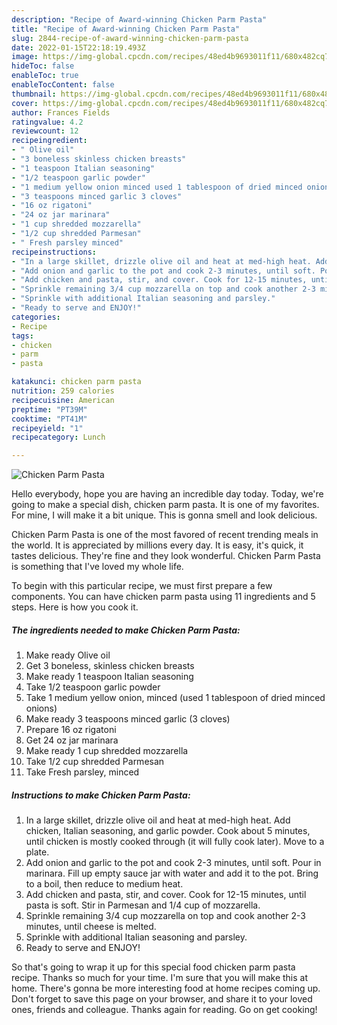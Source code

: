 ```yaml
---
description: "Recipe of Award-winning Chicken Parm Pasta"
title: "Recipe of Award-winning Chicken Parm Pasta"
slug: 2844-recipe-of-award-winning-chicken-parm-pasta
date: 2022-01-15T22:18:19.493Z
image: https://img-global.cpcdn.com/recipes/48ed4b9693011f11/680x482cq70/chicken-parm-pasta-recipe-main-photo.jpg
hideToc: false
enableToc: true
enableTocContent: false
thumbnail: https://img-global.cpcdn.com/recipes/48ed4b9693011f11/680x482cq70/chicken-parm-pasta-recipe-main-photo.jpg
cover: https://img-global.cpcdn.com/recipes/48ed4b9693011f11/680x482cq70/chicken-parm-pasta-recipe-main-photo.jpg
author: Frances Fields
ratingvalue: 4.2
reviewcount: 12
recipeingredient:
- " Olive oil"
- "3 boneless skinless chicken breasts"
- "1 teaspoon Italian seasoning"
- "1/2 teaspoon garlic powder"
- "1 medium yellow onion minced used 1 tablespoon of dried minced onions"
- "3 teaspoons minced garlic 3 cloves"
- "16 oz rigatoni"
- "24 oz jar marinara"
- "1 cup shredded mozzarella"
- "1/2 cup shredded Parmesan"
- " Fresh parsley minced"
recipeinstructions:
- "In a large skillet, drizzle olive oil and heat at med-high heat. Add chicken, Italian seasoning, and garlic powder. Cook about 5 minutes, until chicken is mostly cooked through (it will fully cook later). Move to a plate."
- "Add onion and garlic to the pot and cook 2-3 minutes, until soft. Pour in marinara. Fill up empty sauce jar with water and add it to the pot. Bring to a boil, then reduce to medium heat."
- "Add chicken and pasta, stir, and cover. Cook for 12-15 minutes, until pasta is soft. Stir in Parmesan and 1/4 cup of mozzarella."
- "Sprinkle remaining 3/4 cup mozzarella on top and cook another 2-3 minutes, until cheese is melted."
- "Sprinkle with additional Italian seasoning and parsley."
- "Ready to serve and ENJOY!"
categories:
- Recipe
tags:
- chicken
- parm
- pasta

katakunci: chicken parm pasta 
nutrition: 259 calories
recipecuisine: American
preptime: "PT39M"
cooktime: "PT41M"
recipeyield: "1"
recipecategory: Lunch

---
```



![Chicken Parm Pasta](https://img-global.cpcdn.com/recipes/48ed4b9693011f11/680x482cq70/chicken-parm-pasta-recipe-main-photo.jpg)

Hello everybody, hope you are having an incredible day today. Today, we're going to make a special dish, chicken parm pasta. It is one of my favorites. For mine, I will make it a bit unique. This is gonna smell and look delicious.

Chicken Parm Pasta is one of the most favored of recent trending meals in the world. It is appreciated by millions every day. It is easy, it's quick, it tastes delicious. They're fine and they look wonderful. Chicken Parm Pasta is something that I've loved my whole life.




To begin with this particular recipe, we must first prepare a few components. You can have chicken parm pasta using 11 ingredients and 5 steps. Here is how you cook it.

<!--inarticleads1-->

##### The ingredients needed to make Chicken Parm Pasta:

1. Make ready  Olive oil
1. Get 3 boneless, skinless chicken breasts
1. Make ready 1 teaspoon Italian seasoning
1. Take 1/2 teaspoon garlic powder
1. Take 1 medium yellow onion, minced (used 1 tablespoon of dried minced onions)
1. Make ready 3 teaspoons minced garlic (3 cloves)
1. Prepare 16 oz rigatoni
1. Get 24 oz jar marinara
1. Make ready 1 cup shredded mozzarella
1. Take 1/2 cup shredded Parmesan
1. Take  Fresh parsley, minced




<!--inarticleads2-->

##### Instructions to make Chicken Parm Pasta:

1. In a large skillet, drizzle olive oil and heat at med-high heat. Add chicken, Italian seasoning, and garlic powder. Cook about 5 minutes, until chicken is mostly cooked through (it will fully cook later). Move to a plate.
1. Add onion and garlic to the pot and cook 2-3 minutes, until soft. Pour in marinara. Fill up empty sauce jar with water and add it to the pot. Bring to a boil, then reduce to medium heat.
1. Add chicken and pasta, stir, and cover. Cook for 12-15 minutes, until pasta is soft. Stir in Parmesan and 1/4 cup of mozzarella.
1. Sprinkle remaining 3/4 cup mozzarella on top and cook another 2-3 minutes, until cheese is melted.
1. Sprinkle with additional Italian seasoning and parsley.
1. Ready to serve and ENJOY!



So that's going to wrap it up for this special food chicken parm pasta recipe. Thanks so much for your time. I'm sure that you will make this at home. There's gonna be more interesting food at home recipes coming up. Don't forget to save this page on your browser, and share it to your loved ones, friends and colleague. Thanks again for reading. Go on get cooking!
